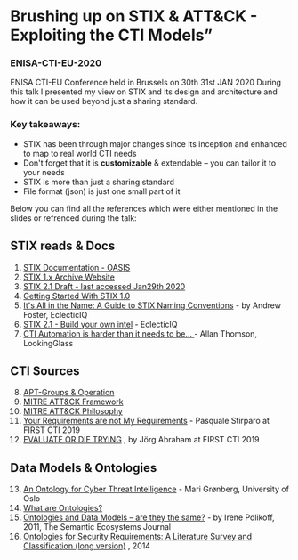# Brushing up on STIX & ATT&CK - Exploiting the CTI Models” 
### ENISA-CTI-EU-2020
ENISA CTI-EU Conference held in Brussels on 30th 31st JAN 2020
During this talk I presented my view on STIX and its design and architecture and how it can be used beyond just a sharing standard. 
### Key takeaways:
- STIX has been through major changes since its inception and enhanced to map to real world CTI needs
- Don't forget that it is **customizable** & extendable – you can tailor it to your needs
- STIX is more than just a sharing standard
- File format (json) is just one small part of it

Below you can find all the references which were either mentioned in the slides or refrenced during the talk:

## STIX reads & Docs
1. [STIX Documentation - OASIS](https://oasis-open.github.io/cti-documentation/)
2. [STIX 1.x Archive Website](https://stixproject.github.io/)
3. [STIX 2.1 Draft - last accessed Jan29th 2020](https://docs.oasis-open.org/cti/stix/v2.1/csprd01/stix-v2.1-csprd01.html)
4. [Getting Started With STIX 1.0](https://stixproject.github.io/getting-started/whitepaper/)
5. [It's All in the Name: A Guide to STIX Naming Conventions](https://blog.eclecticiq.com/its-all-in-the-name-a-guide-to-stix-naming-conventions) - by Andrew Foster, EclecticIQ
6. [STIX 2.1 - Build your own intel](https://www.infosecurityeurope.com/__novadocuments/582223?v=636899805597770000) - EclecticIQ 
7. [CTI Automation is harder than it needs to be… ](https://www.first.org/resources/papers/conf2018/Thomson-Allan_FIRST_20180602.pdf) - Allan Thomson, LookingGlass 

## CTI Sources
8. [APT-Groups & Operation](https://apt.threattracking.com)
9. [MITRE ATT&CK Framework](https://attack.mitre.org/)
10. [MITRE ATT&CK Philosophy](https://www.mitre.org/capabilities/cybersecurity/overview/cybersecurity-blog/the-philosophy-of-attck)
11. [Your Requirements are not My Requirements](https://www.first.org/resources/papers/london2019/1430-1500-Your-Requirements-are-Not-My-Requirements-Speaker-Pasquale-Stirparo.pdf) - Pasquale Stirparo at FIRST CTI 2019
12. [EVALUATE OR DIE TRYING](https://www.first.org/resources/papers/london2019/EVALUATE-OR-DIE-TRYING-Abraham-Polzunov.pdf) , by Jörg Abraham at FIRST CTI 2019

## Data Models & Ontologies
13. [An Ontology for Cyber Threat Intelligence](https://www.duo.uio.no/bitstream/handle/10852/69063/groenberg_mari_thesis.pdf?sequence=1&isAllowed=y) - Mari Grønberg, University of Oslo 
14. [What are Ontologies?](https://www.ontotext.com/knowledgehub/fundamentals/what-are-ontologies/) 
15. [Ontologies and Data Models – are they the same?](https://www.topquadrant.com/ontologies-and-data-models-are-they-the-same/) - by Irene Polikoff, 2011, The Semantic Ecosystems Journal 
16. [Ontologies for Security Requirements: A Literature Survey and Classification (long version)](https://hal-paris1.archives-ouvertes.fr/hal-00709970/document) , 2014

